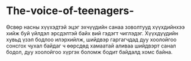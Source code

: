# The-voice-of-teenagers-
Өсвөр насны хүүхэдтэй эцэг эхчүүдийн санаа зоволтууд хүүхдийнхээ хийж буй үйлдэл эрсдэлтэй байх вий гэдэгт чиглэдэг. Хүүхдүүдийн хувьд үзэл бодлоо илэрхийлж, шийдвэр гаргагчдад дуу хоолойгоо сонсгох чухал байдаг ч өөрсдөд хамаатай аливаа шийдвэрт санал бодол, дуу хоолойгоо хүргэх боломж бодит байдалд хомс байна.
